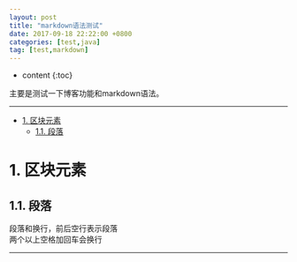 ```yaml
---
layout: post
title: "markdown语法测试"
date: 2017-09-18 22:22:00 +0800
categories: [test,java]
tag: [test,markdown]
---
```

* content
{:toc}

主要是测试一下博客功能和markdown语法。

---

<!-- more -->
<!-- TOC -->

- [1. 区块元素](#1-区块元素)
    - [1.1. 段落](#11-段落)


<!-- /TOC -->

#   1. 区块元素

##  1.1. 段落

段落和换行，前后空行表示段落<br/>
两个以上空格加回车会换行

---



